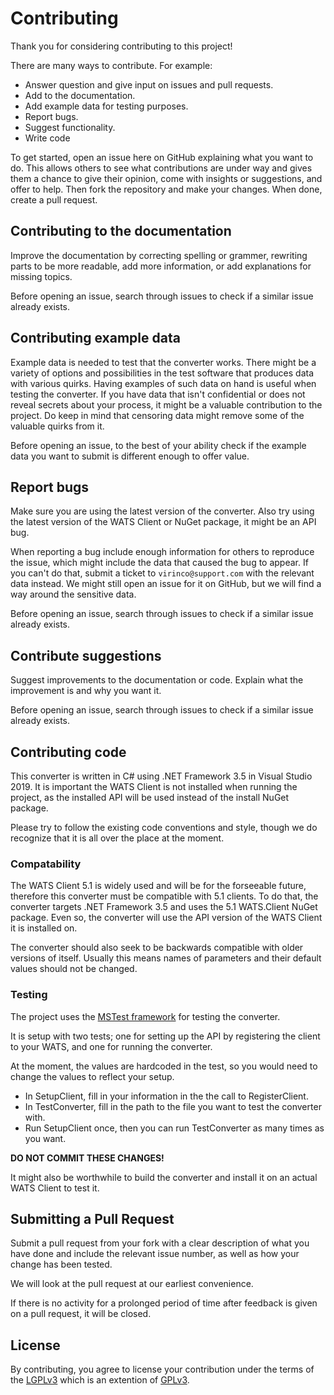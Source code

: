 ﻿# Contributing

Thank you for considering contributing to this project!

There are many ways to contribute. For example:
* Answer question and give input on issues and pull requests.
* Add to the documentation.
* Add example data for testing purposes.
* Report bugs.
* Suggest functionality.
* Write code

To get started, open an issue here on GitHub explaining what you want to do. This allows others to see what contributions are under way and gives them a chance to give their opinion, come with insights or suggestions, and offer to help. Then fork the repository and make your changes. When done, create a pull request.

## Contributing to the documentation

Improve the documentation by correcting spelling or grammer, rewriting parts to be more readable, add more information, or add explanations for missing topics. 

Before opening an issue, search through issues to check if a similar issue already exists.

## Contributing example data

Example data is needed to test that the converter works. There might be a variety of options and possibilities in the test software that produces data with various quirks. Having examples of such data on hand is useful when testing the converter. If you have data that isn't confidential or does not reveal secrets about your process, it might be a valuable contribution to the project. Do keep in mind that censoring data might remove some of the valuable quirks from it.

Before opening an issue, to the best of your ability check if the example data you want to submit is different enough to offer value.

## Report bugs

Make sure you are using the latest version of the converter. Also try using the latest version of the WATS Client or NuGet package, it might be an API bug.

When reporting a bug include enough information for others to reproduce the issue, which might include the data that caused the bug to appear. If you can't do that, submit a ticket to `virinco@support.com` with the relevant data instead. We might still open an issue for it on GitHub, but we will find a way around the sensitive data.

Before opening an issue, search through issues to check if a similar issue already exists.

## Contribute suggestions

Suggest improvements to the documentation or code. Explain what the improvement is and why you want it.

Before opening an issue, search through issues to check if a similar issue already exists.

## Contributing code

This converter is written in C# using .NET Framework 3.5 in Visual Studio 2019. It is important the WATS Client is not installed when running the project, as the installed API will be used instead of the install NuGet package.

Please try to follow the existing code conventions and style, though we do recognize that it is all over the place at the moment.

### Compatability

The WATS Client 5.1 is widely used and will be for the forseeable future, therefore this converter must be compatible with 5.1 clients. To do that, the converter targets .NET Framework 3.5 and uses the 5.1 WATS.Client NuGet package. Even so, the converter will use the API version of the WATS Client it is installed on.

The converter should also seek to be backwards compatible with older versions of itself. Usually this means names of parameters and their default values should not be changed.

### Testing

The project uses the [MSTest framework](https://docs.microsoft.com/en-us/visualstudio/test/quick-start-test-driven-development-with-test-explorer) for testing the converter.

It is setup with two tests; one for setting up the API by registering the client to your WATS, and one for running the converter.

At the moment, the values are hardcoded in the test, so you would need to change the values to reflect your setup.
* In SetupClient, fill in your information in the the call to RegisterClient.
* In TestConverter, fill in the path to the file you want to test the converter with.
* Run SetupClient once, then you can run TestConverter as many times as you want.

**DO NOT COMMIT THESE CHANGES!**

It might also be worthwhile to build the converter and install it on an actual WATS Client to test it.

## Submitting a Pull Request 

Submit a pull request from your fork with a clear description of what you have done and include the relevant issue number, as well as how your change has been tested.

We will look at the pull request at our earliest convenience.

If there is no activity for a prolonged period of time after feedback is given on a pull request, it will be closed.

## License

By contributing, you agree to license your contribution under the terms of the [LGPLv3](COPYING.LESSER) which is an extention of [GPLv3](COPYING).
